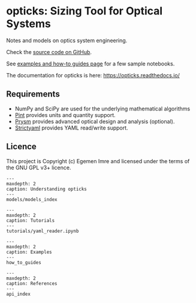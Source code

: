 # opticks: Sizing Tool for Optical Systems

Notes and models on optics system engineering.

Check the [source code on GitHub](https://github.com/egemenimre/opticks).

See [examples and how-to guides page](how_to_guides.md) for a few sample notebooks.

The documentation for opticks is here: <https://opticks.readthedocs.io/>

## Requirements

- NumPy and SciPy are used for the underlying mathematical algorithms
- [Pint](https://github.com/hgrecco/pint) provides units and quantity support.
- [Prysm](https://github.com/brandondube/prysm/) provides advanced optical design and analysis (optional).
- [Strictyaml](https://github.com/crdoconnor/strictyaml) provides YAML read/write support.

## Licence

This project is Copyright (c) Egemen Imre and licensed under the terms of the GNU GPL v3+ licence.

```{toctree}
---
maxdepth: 2
caption: Understanding opticks
---
models/models_index
```

```{toctree}
---
maxdepth: 2
caption: Tutorials
---
tutorials/yaml_reader.ipynb
```

```{toctree}
---
maxdepth: 2
caption: Examples
---
how_to_guides
```

```{toctree}
---
maxdepth: 2
caption: References
---
api_index
```
